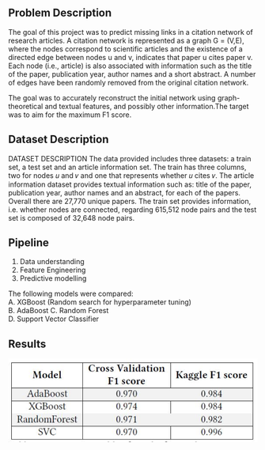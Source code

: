 ## Problem Description

The goal of this project was to predict missing links in a citation network of research articles. A citation network
is represented as a graph G = (V,E), where the nodes correspond to scientific articles and the existence
of a directed edge between nodes u and v, indicates that paper u cites paper v. Each node (i.e., article) is also
associated with information such as the title of the paper, publication year, author names and a short abstract.
A number of edges have been randomly removed from the original citation network.  

The goal was to accurately reconstruct the initial network using graph-theoretical and textual features, and
possibly other information.The target was to aim for the maximum F1 score.

## Dataset Description 

DATASET DESCRIPTION
The data provided includes three datasets: a train set, a
test set and an article information set. The train has three
columns, two for nodes 𝑢 and 𝑣 and one that represents
whether 𝑢 cites 𝑣. The article information dataset provides
textual information such as: title of the paper, publication
year, author names and an abstract, for each of the papers.
Overall there are 27,770 unique papers. The train set provides
information, i.e. whether nodes are connected, regarding
615,512 node pairs and the test set is composed of 32,648
node pairs.

## Pipeline

1. Data understanding 
2. Feature Engineering  
3. Predictive modelling  

The following models were compared:  
A. XGBoost (Random search for hyperparameter tuning)  
B. AdaBoost 
C. Random Forest  
D. Support Vector Classifier

## Results

![alt text](https://github.com/rvs36/Network_Science_Anlaytics/blob/master/Results.JPG)
